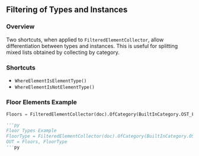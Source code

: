 ## Filtering of Types and Instances

### Overview
Two shortcuts, when applied to `FilteredElementCollector`, allow differentiation between types and instances. This is useful for splitting mixed lists obtained by collecting by category.

### Shortcuts
- `WhereElementIsElementType()`
- `WhereElementIsNotElementType()`

### Floor Elements Example
```python
Floors = FilteredElementCollector(doc).OfCategory(BuiltInCategory.OST_Floors).WhereElementIsNotElementType().ToElements()

'''py
Floor Types Example
FloorType = FilteredElementCollector(doc).OfCategory(BuiltInCategory.OST_Floors).WhereElementIsElementType().ToElements()
OUT = Floors, FloorType
'''py
